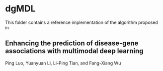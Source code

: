# dgMDL
This folder contains a reference implementation of the algorithm proposed in

## Enhancing the prediction of disease-gene associations with multimodal deep learning
Ping Luo, Yuanyuan Li, Li-Ping Tian, and Fang-Xiang Wu
